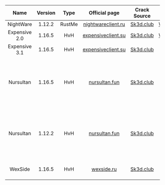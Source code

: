 |    **Name**   | **Version** | **Type** |                 **Official page**                 |           **Crack Source**           |                                      **Download**                                     |                                       **GDrive mirror**                                      |                                                                                                                  **Notes**                                                                                                                 |
|:-------------:|:-----------:|:--------:|:-------------------------------------------------:|:------------------------------------:|:-------------------------------------------------------------------------------------:|:--------------------------------------------------------------------------------------------:|:------------------------------------------------------------------------------------------------------------------------------------------------------------------------------------------------------------------------------------------:|
|   NightWare   |    1.12.2   |  RustMe  | [nightwareclient.ru](https://nightwareclient.ru/) | [Sk3d.club](https://discord.gg/sk3d) |                 [WorkUpload](https://workupload.com/file/8hbs2GeFfk7)                 | [GDrive](https://drive.google.com/file/d/1PU5PDm6IlmkjwRWkQ5ffWIFPXXHu4CYp/view?usp=sharing) |                                                                                                                      -                                                                                                                     |
| Expensive 2.0 |    1.16.5   |    HvH   | [expensiveclient.su](https://expensiveclient.su/) | [Sk3d.club](https://discord.gg/sk3d) |                 [WorkUpload](https://workupload.com/file/QprZYnN9YtA)                 | [GDrive](https://drive.google.com/file/d/1Q8hVS_nfggK9oAN7eJAGkmzcbaP8yQKS/view?usp=sharing) |                                                                                                                      -                                                                                                                     |
| Expensive 3.1 |    1.16.5   |    HvH   | [expensiveclient.su](https://expensiveclient.su/) | [Sk3d.club](https://discord.gg/sk3d) |                   [Yandex](https://disk.yandex.ru/d/n7YgO1xCwA4W2w)                   |                                               -                                              |                                                                                                                      -                                                                                                                     |
|   Nursultan   |    1.16.5   |    HvH   |      [nursultan.fun](https://nursultan.fun/)      | [Sk3d.club](https://discord.gg/sk3d) | [MediaFire](https://www.mediafire.com/file/7m1k4gcmv1wcfmq/Nursultan_1.16.5.zip/file) | [GDrive](https://drive.google.com/file/d/1bFRyhyn59z8fxyZXWJ14cJPXL_769dGc/view?usp=sharing) | To run the cheat, the folder from the archive must be placed in the C:\ drive To fix sounds/language selection, you can drop the folder <path to regular tlauncher/tlegacy>.minecraft/assets into the folder C:\Nurik\client_1_16_5/1_12_2 |
|   Nursultan   |    1.12.2   |    HvH   |      [nursultan.fun](https://nursultan.fun/)      | [Sk3d.club](https://discord.gg/sk3d) | [MediaFire](https://www.mediafire.com/file/xpekacyayfd6rce/Nursultan_1_12_2.zip/file) | [GDrive](https://drive.google.com/file/d/1maBvIjYQzioaI1Y9_mTCeyGx74lnIFWb/view?usp=sharing) | To run the cheat, the folder from the archive must be placed in the C:\ drive To fix sounds/language selection, you can drop the folder <path to regular tlauncher/tlegacy>.minecraft/assets into the folder C:\Nurik\client_1_16_5/1_12_2 |
|    WexSide    |    1.16.5   |    HvH   |         [wexside.ru](https://wexside.ru/)         | [Sk3d.club](https://discord.gg/sk3d) |      [MediaFire](https://www.mediafire.com/file/2pz6jwsz3xa7xts/wexside.zip/file)     | [GDrive](https://drive.google.com/file/d/1nMadnu2DEqgYgEnLs8R7ap_-YPzV0zOv/view?usp=sharing) |                                                                                To run the cheat, the folder from the archive must be placed in the C:\ drive                                                                               |
